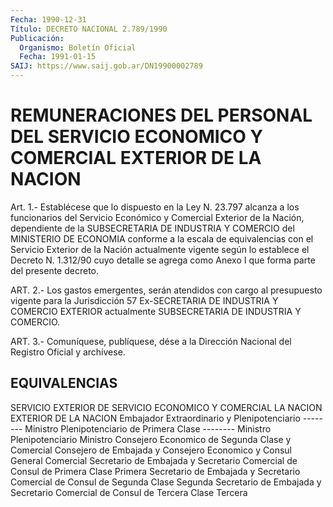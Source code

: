 ```yaml
---
Fecha: 1990-12-31
Título: DECRETO NACIONAL 2.789/1990
Publicación:
  Organismo: Boletín Oficial
  Fecha: 1991-01-15
SAIJ: https://www.saij.gob.ar/DN19900002789
---
```

# REMUNERACIONES DEL PERSONAL DEL SERVICIO ECONOMICO Y COMERCIAL EXTERIOR DE LA NACION

<a id="1"></a>
Art.  1.-  Establécese  que  lo  dispuesto en la Ley N. 23.797 alcanza  a  los  funcionarios del Servicio  Económico  y  Comercial Exterior  de  la  Nación,    dependiente  de  la  SUBSECRETARIA  DE INDUSTRIA  Y COMERCIO del MINISTERIO  DE  ECONOMIA  conforme  a  la escala de equivalencias  con  el  Servicio  Exterior  de  la Nación actualmente vigente según lo establece el Decreto N. 1.312/90  cuyo detalle  se  agrega  como  Anexo  I  que  forma  parte del presente decreto.

<a id="2"></a>
ART.  2.-  Los gastos emergentes, serán atendidos con cargo al presupuesto  vigente  para  la  Jurisdicción  57  Ex-SECRETARIA  DE INDUSTRIA  Y  COMERCIO    EXTERIOR   actualmente  SUBSECRETARIA  DE INDUSTRIA Y COMERCIO.

<a id="3"></a>
ART. 3.- Comuníquese, publíquese, dése a la Dirección Nacional del Registro Oficial y archívese.

## EQUIVALENCIAS

<a id="1"></a>
SERVICIO EXTERIOR DE          SERVICIO ECONOMICO Y COMERCIAL LA NACION                       EXTERIOR DE LA NACION Embajador Extraordinario y Plenipotenciario                    -------- Ministro Plenipotenciario de Primera Clase                      -------- Ministro Plenipotenciario      Ministro Consejero Economico de Segunda Clase               y Comercial Consejero de Embajada y        Consejero Economico y Consul General                 Comercial Secretario de Embajada y       Secretario Comercial de Consul de Primera Clase        Primera Secretario de Embajada y       Secretario Comercial de Consul de Segunda Clase        Segunda Secretario de Embajada y       Secretario Comercial de Consul  de  Tercera Clase        Tercera